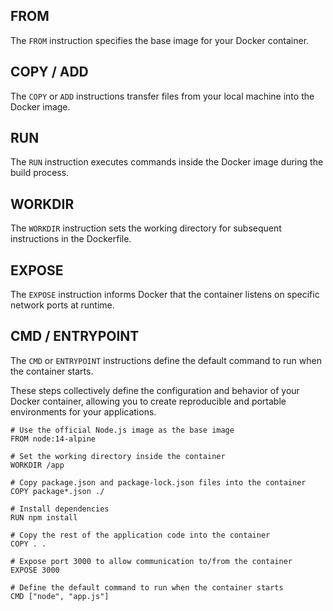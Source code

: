 
## FROM

The `FROM` instruction specifies the base image for your Docker container. 

## COPY / ADD

The `COPY` or `ADD` instructions transfer files from your local machine into the Docker image. 

## RUN

The `RUN` instruction executes commands inside the Docker image during the build process. 

## WORKDIR

The `WORKDIR` instruction sets the working directory for subsequent instructions in the Dockerfile. 

## EXPOSE

The `EXPOSE` instruction informs Docker that the container listens on specific network ports at runtime. 

## CMD / ENTRYPOINT

The `CMD` or `ENTRYPOINT` instructions define the default command to run when the container starts. 

These steps collectively define the configuration and behavior of your Docker container, allowing you to create reproducible and portable environments for your applications.


```
# Use the official Node.js image as the base image
FROM node:14-alpine

# Set the working directory inside the container
WORKDIR /app

# Copy package.json and package-lock.json files into the container
COPY package*.json ./

# Install dependencies
RUN npm install

# Copy the rest of the application code into the container
COPY . .

# Expose port 3000 to allow communication to/from the container
EXPOSE 3000

# Define the default command to run when the container starts
CMD ["node", "app.js"]
```
